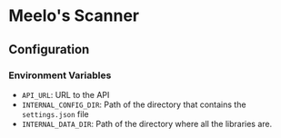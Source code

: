 # Meelo's Scanner

## Configuration

### Environment Variables

- `API_URL`: URL to the API
- `INTERNAL_CONFIG_DIR`: Path of the directory that contains the `settings.json` file
- `INTERNAL_DATA_DIR`: Path of the directory where all the libraries are.
